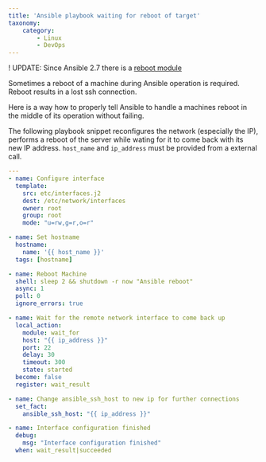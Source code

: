```yaml
---
title: 'Ansible playbook waiting for reboot of target'
taxonomy:
    category:
        - Linux
        - DevOps
---
```


! UPDATE: Since Ansible 2.7 there is a [reboot module](https://docs.ansible.com/ansible/devel/modules/reboot_module.html)

Sometimes a reboot of a machine during Ansible operation is required. Reboot results in a lost ssh connection.

Here is a way how to properly tell Ansible to handle a machines reboot in the middle of its operation without failing.

The following playbook snippet reconfigures the network (especially the IP), performs a reboot of the server while wating for it to come back with its new IP address. `host_name` and `ip_address` must be provided from a external call.

```yaml
---
- name: Configure interface
  template:
    src: etc/interfaces.j2
    dest: /etc/network/interfaces
    owner: root
    group: root
    mode: "u=rw,g=r,o=r"

- name: Set hostname
  hostname:
    name: '{{ host_name }}'
  tags: [hostname]

- name: Reboot Machine
  shell: sleep 2 && shutdown -r now "Ansible reboot"
  async: 1
  poll: 0
  ignore_errors: true

- name: Wait for the remote network interface to come back up
  local_action:
    module: wait_for
    host: "{{ ip_address }}"
    port: 22
    delay: 30
    timeout: 300
    state: started
  become: false
  register: wait_result

- name: Change ansible_ssh_host to new ip for further connections
  set_fact:
    ansible_ssh_host: "{{ ip_address }}"

- name: Interface configuration finished
  debug:
    msg: "Interface configuration finished"
  when: wait_result|succeeded
```

